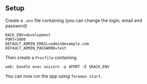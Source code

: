 ## Setup
Create a `.env` file containing (you can change the login, email and password)
```
RACK_ENV=development
PORT=3000
DEFAULT_ADMIN_EMAIL=admin@example.com
DEFAULT_ADMIN_PASSWORD=test
```

Then create a `Procfile` containing
```
web: bundle exec unicorn -p $PORT -E $RACK_ENV
```

You can now run the app using `foreman start`.